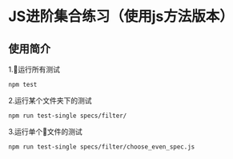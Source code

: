 # JS进阶集合练习（使用js方法版本）

## 使用简介

1.运行所有测试
```
npm test
```
2.运行某个文件夹下的测试
```
npm run test-single specs/filter/
```
3.运行单个文件的测试
```
npm run test-single specs/filter/choose_even_spec.js
```
